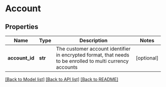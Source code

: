# Account

## Properties
Name | Type | Description | Notes
------------ | ------------- | ------------- | -------------
**account_id** | **str** | The customer account identifier in encrypted format, that needs to be enrolled to multi currency accounts | [optional] 

[[Back to Model list]](../README.md#documentation-for-models) [[Back to API list]](../README.md#documentation-for-api-endpoints) [[Back to README]](../README.md)

